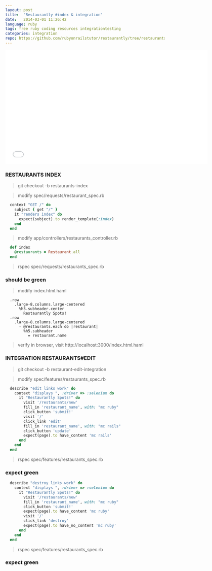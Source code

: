 ```yaml
---
layout: post
title:  "Restaurantly #index & integration"
date:   2014-03-01 11:26:42
language: ruby
tags: free ruby coding resources integrationtesting
categories: integration
repo: https://github.com/rubyonrailstutor/restaurantly/tree/restaurants-index
---
```


<iframe width="640" height="360" src="//www.youtube.com/embed/Mo5j8eEbwbo?vq=hd1080" frameborder="0" allowfullscreen></iframe>

### RESTAURANTS INDEX

> git checkout -b restaurants-index

> modify spec/requests/restaurant_spec.rb

~~~ ruby
  context "GET /" do
    subject { get "/" }
    it "renders index" do
      expect(subject).to render_template(:index)
    end
  end
~~~ 

> modify app/controllers/restaurants_controller.rb

~~~ ruby
  def index
    @restaurants = Restaurant.all
  end
~~~ 

> rspec spec/requests/restaurants_spec.rb

### should be green


> modify index.html.haml

~~~ haml
  .row
    .large-8.columns.large-centered
      %h3.subheader.center
        Restaurantly Spots!
  .row
    .large-8.columns.large-centered
      - @restaurants.each do |restaurant|
        %h5.subheader
          = restaurant.name
~~~ 

> verify in browser, visit http://localhost:3000/index.html.haml


### INTEGRATION RESTAURANTS#EDIT

> git checkout -b restaurant-edit-integration

> modify spec/features/restaurants_spec.rb

~~~ ruby
  describe "edit links work" do
    context "displays ", :driver => :selenium do
      it "Restaurantly Spots!" do
        visit '/restaurants/new'
        fill_in 'restaurant_name', with: "mc ruby"
        click_button 'submit!'
        visit '/'
        click_link 'edit'
        fill_in 'restaurant_name', with: "mc rails"
        click_button 'update'
        expect(page).to have_content 'mc rails'
      end
    end
  end
~~~ 

> rspec spec/features/restaurants_spec.rb


### expect green


~~~ ruby
  describe "destroy links work" do
    context "displays ", :driver => :selenium do
      it "Restaurantly Spots!" do
        visit '/restaurants/new'
        fill_in 'restaurant_name', with: "mc ruby"
        click_button 'submit!'
        expect(page).to have_content 'mc ruby'
        visit '/'
        click_link 'destroy'
        expect(page).to have_no_content 'mc ruby'
      end
    end
  end
~~~ 

> rspec spec/features/restaurants_spec.rb


### expect green
